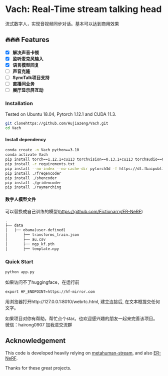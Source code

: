 # Vach: Real-Time stream talking head
流式数字人，实现音视频同步对话。基本可以达到商用效果


## 🔥🔥🔥 Features
- [x] **解决声音卡顿**
- [x] **监听麦克风输入**
- [x] **语言模型回复**
- [ ] **声音克隆**
- [ ] **SyncTalk项目支持**
- [ ] **直播间业务**
- [ ] **展厅显示屏互动**

### Installation

Tested on Ubuntu 18.04, Pytorch 1.12.1 and CUDA 11.3.
```bash
git clonehttps://github.com/Hujiazeng/Vach.git
cd Vach
```
#### Install dependency

```bash
conda create -n Vach python==3.10
conda activate Vach
pip install torch==1.12.1+cu113 torchvision==0.13.1+cu113 torchaudio==0.12.1 --extra-index-url https://download.pytorch.org/whl/cu113
pip install -r requirements.txt
pip install --no-index --no-cache-dir pytorch3d -f https://dl.fbaipublicfiles.com/pytorch3d/packaging/wheels/py38_cu113_pyt1121/download.html
pip install ./freqencoder
pip install ./shencoder
pip install ./gridencoder
pip install ./raymarching
```

#### 数字人模型文件
可以替换成自己训练的模型(https://github.com/Fictionarry/ER-NeRF)
```python
.
├── data
│   ├── obama(user-defined)
│       ├── transforms_train.json
│       ├── au.csv			
│       ├── ngp_kf.pth
│       ├── template.npy

```


### Quick Start

[//]: # (#### Prepare)


```python
python app.py
```

如果访问不了huggingface，在运行前
```
export HF_ENDPOINT=https://hf-mirror.com
```

用浏览器打开http://127.0.0.1:8010/webrtc.html, 建立连接后, 在文本框提交任何文字。 


如果项目对你有帮助，帮忙点个star。也欢迎感兴趣的朋友一起来完善该项目。
微信：hairong0907 加我进交流群


## Acknowledgement
This code is developed heavily relying on [metahuman-stream](https://github.com/lipku/metahuman-stream), and also [ER-NeRF](https://github.com/Fictionarry/ER-NeRF).

Thanks for these great projects.


